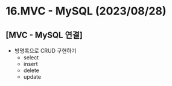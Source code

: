 # 16.MVC - MySQL (2023/08/28)

## [MVC - MySQL 연결]

- 방명록으로 CRUD 구현하기
  - select
  - insert
  - delete
  - update